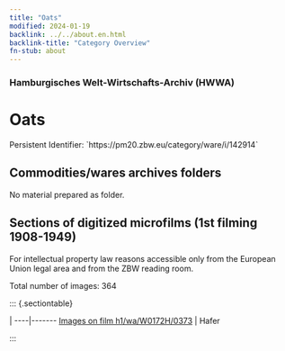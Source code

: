 ```yaml
---
title: "Oats"
modified: 2024-01-19
backlink: ../../about.en.html
backlink-title: "Category Overview"
fn-stub: about
---
```


### Hamburgisches Welt-Wirtschafts-Archiv (HWWA)

# Oats

<div class="hint">Persistent Identifier: `https://pm20.zbw.eu/category/ware/i/142914`</div>







## Commodities/wares archives folders





No material prepared as folder.



<a id="filmsections" />

## Sections of digitized microfilms (1st filming 1908-1949)

<p>For intellectual property law reasons accessible only from the European Union legal area and from the ZBW reading room.</p>



<p>Total number of images: 364</p>




::: {.sectiontable}

 | 
----|-------
<a class="btn" href="https://pm20.zbw.eu/film/h1/wa/W0172H/0373" rel="nofollow">Images on film h1/wa/W0172H/0373</a> | Hafer


:::
















